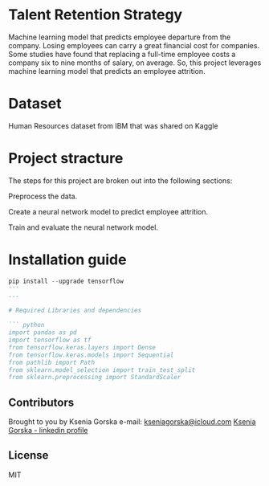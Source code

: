 # Talent Retention Strategy

Machine learning model that predicts employee departure from the company.
Losing employees can carry a great financial cost for companies. Some studies have found that replacing a full-time employee costs a company six to nine months of salary, on average. So, this project leverages machine learning model that predicts an employee attrition.

# Dataset 
Human Resources dataset from IBM that was shared on Kaggle

# Project stracture
The steps for this project are broken out into the following sections:

Preprocess the data.

Create a neural network model to predict employee attrition.

Train and evaluate the neural network model.

# Installation guide 

``` python
pip install --upgrade tensorflow
'''
---

# Required Libraries and dependencies

``` python
import pandas as pd
import tensorflow as tf
from tensorflow.keras.layers import Dense
from tensorflow.keras.models import Sequential
from pathlib import Path
from sklearn.model_selection import train_test_split
from sklearn.preprocessing import StandardScaler
```

## Contributors
Brought to you by Ksenia Gorska 
e-mail: kseniagorska@icloud.com 
[Ksenia Gorska - linkedin profile](https://www.linkedin.com/in/ksenia-gorska/)


## License

MIT
